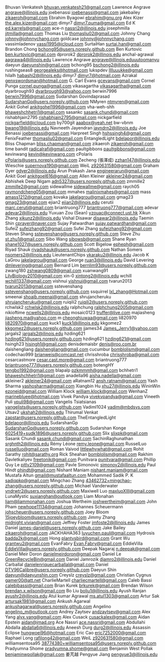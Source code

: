 Bhuvan Venkatesh <bhuvan.venkatesh21@gmail.com>
Lawrence Angrave <angrave@illinois.edu>
joebenassi <joebenassi@gmail.com>
jakebailey <zikaeroh@gmail.com>
Ebrahim Byagowi <ebrahim@gnu.org>
Alex Kizer <the.alex.kizer@gmail.com>
dimyr7 <dimyr7.puma@gmail.com>
Ed K <ed.karrels@gmail.com>
ace-n <nassri2@illinois.edu>
josephmilla <jjtmilla@gmail.com>
Thomas Liu <thomasliu02@gmail.com>
Johnny Chang <johnny@johnnychang.com>
goldcase <johnny@johnnychang.com>
vassimladenov <vassi1995@icloud.com>
SurtaiHan <surtai.han@gmail.com>
Brandon Chong <bchong95@users.noreply.github.com>
Ben Kurtovic <ben.kurtovic@gmail.com>
dprorok2 <dprorok2@illinois.edu>
anchal-agrawal <aagrawa4@illinois.edu>
Lawrence Angrave <angrave@illinois.eduuutoomanyu>
daeyun <daeyunshin@gmail.com>
bchong95 <bschong2@illinois.edu>
rushingseas8 <georgealeks@hotmail.com>
lukspdev <lllluuukke@gmail.com>
hilalh <habashi2@illinois.edu>
dimyr7 <dimyr7@hotmail.com>
Azrakal <genxswordsman@hotmail.com>
G. Carl Evans <gcevans@gmail.com>
Cornel Punga <cornel.punga@gmail.com>
vikasagartha <vikasagartha@gmail.com>
dyarbrough93 <dyarbrough93@yahoo.com>
berwin7996 <berwin7996@gmail.com>
Sudarshan Govindaprasad <SudarshanGp@users.noreply.github.com>
NMyren <ntmyren@gmail.com>
Ankit Gohel <ankitgohel1996@gmail.com>
vha-weh-shh <bhaweshchhetri1@gmail.com>
sasankc <sasank.chundi@gmail.com>
rishabhjain2795 <rishabhjain2795@gmail.com>
nickgarfield <nickgarfield@icloud.com>
by700git <aaabox@yeah.net>
bw-vbnm <bwang19@illinois.edu>
Navneeth Jayendran <jayndrn2@illinois.edu>
Joe Benassi <joebenassi@gmail.com>
Harpreet Singh <hshssingh4@gmail.com>
FenixFeather <thomasliu02@gmail.com>
EntangledLight <bdelapor@illinois.edu>
Bliss Chapman <bliss.chapman@gmail.com>
zikaeroh <zikaeroh@gmail.com>
time bandit <radicalrafi@gmail.com>
paultgibbons <paultgibbons@gmail.com>
kevinwang <kevin@kevinwang.com>
cPolaris <cPolaris@users.noreply.github.com>
Zecheng (張澤成) <zzhan147@illinois.edu>
Wieschie <supernova190@gmail.com>
WeiL <z920631580@gmail.com>
Graham Dyer <gdyer2@illinois.edu>
Arun Prakash Jana <engineerarun@gmail.com>
Ankit Goel <ankitgoel616@gmail.com>
Allen Kleiner <akleiner24@gmail.com>
Abhishek Deep Nigam <adn5327@users.noreply.github.com>
zmmille2 <zmmille2@gmail.com>
sidewallme <sidewallme@gmail.com>
raych05 <raymondcheng05@gmail.com>
mmahes <malinixmahes@gmail.com>
mass <amass1212@gmail.com>
kovaka <jakelagrou@gmail.com>
gmag23 <gmag23@gmail.com>
ejian2 <ejian2@illinois.edu>
cerutii <marc.ceruti@gmail.com>
briantruong777 <briantruong777@gmail.com>
adevar <adevar2@illinois.edu>
Yuxuan Zou (Sean) <yzouac@connect.ust.hk>
Xikun Zhang <xikunz2@illinois.edu>
Vishal Disawar <disawar2@illinois.edu>
Taemin Shin <cprayer@naver.com>
Sujay Patwardhan <sujay.patwardhan@gmail.com>
SufeiZ <sufeizhang92@gmail.com>
Sufei Zhang <sufeizhang92@gmail.com>
Steven Shang <sstevenshang@users.noreply.github.com>
Steve Zhu <st.zhu1@gmail.com>
Sibo Wang <sibowsb@gmail.com>
Shane Ryan <shane1027@users.noreply.github.com>
Scott Bigelow <epheph@gmail.com>
Riyad Shauk <riyadshauk@users.noreply.github.com>
Nathan Somers <nsomers2@illinois.edu>
LieutenantChips <vkaraku2@illinois.edu>
Jacob K LaGrou <jakelagrou@gmail.com>
George <ruan3@illinois.edu>
David Levering <dmlevering@gmail.com>
Bernard Lim <bernlim93@users.noreply.github.com>
zwang180 <zshwang0809@gmail.com>
xuanwang91 <LilyBiology2010@gmail.com>
xin-0 <xintong2@illinois.edu>
wchill <wchill1337@gmail.com>
vishnui <vishnui@gmail.com>
tvarun2013 <tvarun2013@gmail.com>
sstevenshang <sstevenshang@users.noreply.github.com>
ssquirrel <lxl_zhang@Hotmail.com>
smeenai <shoaib.meenai@gmail.com>
shrujancheruku <shrujancheruku@gmail.com>
ruiqili2 <ruiqili2@users.noreply.github.com>
rchwlsk2 <rchwlsk2@illinois.edu>
ralphchung <ralphchung2005@gmail.com>
nikioftime <ncwells2@illinois.edu>
mosaic0123 <truffer@live.com>
majiasheng <jiasheng.ma@yahoo.com>
m <cheonghiuwaa@gmail.com>
li820970 <li820970@gmail.com>
kuck1 <kuck1@illinois.edu>
kkgomez2 <kkgomez2@users.noreply.github.com>
jjames34 <James_Jerry1@yahoo.com>
jargals2 <jargals2@ilinois.edu>
hzding621 <hzding621@users.noreply.github.com>
hzding621 <hzding621@gmail.com>
hsingh23 <hisingh1@gmail.com>
denisdemaisbr <denis@roo.com.br>
daishengliang <daishengliang@gmail.com>
cucumbur <bomblolism@gmail.com>
codechao999 <brianweis@comcast.net>
chrisshroba <chrisshroba@gmail.com>
cesarcastmore <cesar.cast.more@gmail.com>
briantruong777 <briantruong777@users.noreply.github.com>
botengHY <tengbo1992@gmail.com>
blapalp <pzkmmmh@gmail.com>
bchhetri1 <bhaweshchhetri1@gmail.com>
anadella96 <aisha.nadella@gmail.com>
akleiner2 <akleiner24@gmail.com>
aRatnam12 <ansh.ratnam@gmail.com>
Yash Sharma <yashosharma@gmail.com>
Xiangbin Hu <xhu27@illinois.edu>
WininWin <ezoneid@gmail.com>
William Klock <william.klock@gmail.com>
WenhanZ <marinebluee@hotmail.com>
Vivek Pandya <vivekvpandya@gmail.com>
Vineeth Puli <vpuli98@gmail.com>
Vangelis Tsiatsianas <vangelists@users.noreply.github.com>
Vadiml1024 <vadim@mbdsys.com>
Utsav2 <ukshah2@illinois.edu>
Thirumal Venkat <zapstar@users.noreply.github.com>
TheEntangledLight <bdelapor@illinois.edu>
SudarshanGp <SudarshanGp@users.noreply.github.com>
Sudarshan Konge <6025419+sudk1896@users.noreply.github.com>
Slix <slixpk@gmail.com>
Sasank Chundi <sasank.chundi@gmail.com>
SachinRaghunathan <srghnth2@illinois.edu>
Rémy Léone <remy.leone@gmail.com>
RusselLuo <russelluo@gmail.com>
Roman Vaivod <littlewhywhat@gmail.com>
Rohit Sarathy <rohit@sarathy.org>
Rick Sheahan <bomblolism@gmail.com>
Rakhim Davletkaliyev <freetonik@gmail.com>
Punitvara <punitvara@gmail.com>
Phillip Quy Le <pitlv2109@gmail.com>
Pavle Simonovic <simonov2@illinois.edu>
Paul Hindt <phindt@gmail.com>
Nishant Maniam <nishant.maniam@gmail.com>
Mustafa Altun <gmail@mustafaaltun.com>
Mohammed Sadik P. K <sadiqpkp@gmail.com>
Mingchao Zhang <43462732+mingchao-zhang@users.noreply.github.com>
Michael Vanderwater <vndrwtr2@users.noreply.github.com>
Maxiwell Luo <maxluoXIII@gmail.com>
LunaMystic <suxianghan@outlook.com>
Liam Monahan <liam@liammonahan.com>
Joshua Wertheim <joshwertheim@gmail.com>
John Pham <newhope11134@gmail.com>
Johannes Scheuermann <johscheuer@users.noreply.github.com>
Joey Bloom <15joeybloom@users.noreply.github.com>
Jimmy Zhang <midnight.vivian@gmail.com>
Jeffrey Foster <jmfoste2@illinois.edu>
James Daniel <james-daniel@users.noreply.github.com>
Jake Bailey <zikaeroh@gmail.com>
JACKHAHA363 <luyuchen.paul@gmail.com>
Hydrosis <badda2k@gmail.com>
Hong <plantvsbird@gmail.com>
Grant Wu <grantwu2@gmail.com>
EvanFabry <Evan.Fabry@gmail.com>
EddieVilla <EddieVilla@users.noreply.github.com>
Deepak Nagaraj <n.deepak@gmail.com>
Daniel Meir Doron <danielmeirdoron@gmail.com>
Daniel Le <GreenRecycleBin@gmail.com>
Daniel Jamrozik <djamro2@illinois.edu>
Daniel Carballal <danielenriquecarballal@gmail.com>
Daniel <DTV96Calibre@users.noreply.github.com>
Daeyun Shin <daeyun@daeyunshin.com>
Creyslz <creyslz@gmail.com>
Christian Cygnus <gamer00@att.net>
CharlieMartell <charliecmartell@gmail.com>
Caleb Bassi <calebjbassi@gmail.com>
Brian Kurek <brkurek@gmail.com>
Brendan Wilson <brendan.x.wilson@gmail.com>
Bo Liu <boliu1@illinois.edu>
Ayush Ranjan <ayushr2@illinois.edu>
Atul kumar Agrawal <ms.atul1303@gmail.com>
Artur Sak <artursak1981@gmail.com>
Ankush Agarwal <ankushagarwal@users.noreply.github.com>
Angelino <angelino_m@outlook.com>
Andrey Zaytsev <andzaytsev@gmail.com>
Alex Yang <alyx.yang@gmail.com>
Alex Cusack <cusackalex@gmail.com>
Aidan Epstein <aidan@jmad.org>
Ace Nassri <ace.nassri@gmail.com>
Abdullahi Abdalla <abdalla6@illinois.edu>
Aneesh Durg <durg2@illinois.edu>
Assassin Eclipse <hungwoei96@hotmail.com>
Eric Cao <eric7252000@gmail.com>
Raphael Long <rafilong42@gmail.com>
WeiL <z920631580@gmail.com>
williamsentosa95 <38774380+williamsentosa95@users.noreply.github.com>
Pradyumna Shome <pradyumna.shome@gmail.com>
Benjamin West Pollak <benjaminwpollak@gmail.com>
姜芃越 Pengyue Jiang <pengyue3@illinois.edu>
